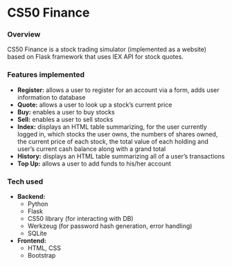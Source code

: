 # CS50 Finance

### Overview

CS50 Finance is a stock trading simulator (implemented as a website) based on Flask framework that uses IEX API for stock quotes.

### Features implemented

- **Register:** allows a user to register for an account via a form, adds user information to database
- **Quote:** allows a user to look up a stock’s current price
- **Buy:** enables a user to buy stocks
- **Sell:** enables a user to sell stocks
- **Index:** displays an HTML table summarizing, for the user currently logged in, 
  which stocks the user owns, the numbers of shares owned, the current price of each stock, 
  the total value of each holding and user’s current cash balance along with a grand total
- **History:** displays an HTML table summarizing all of a user’s transactions
- **Top Up:** allows a user to add funds to his/her account

### Tech used

- **Backend:**
  - Python
  - Flask
  - CS50 library (for interacting with DB)
  - Werkzeug (for password hash generation, error handling)
  - SQLite
- **Frontend:**
  - HTML, CSS
  - Bootstrap
